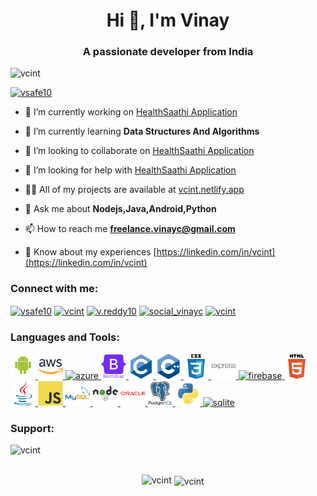 <h1 align="center">Hi 👋, I'm Vinay</h1>
<h3 align="center">A passionate developer from India</h3>

<p align="left"> <img src="https://komarev.com/ghpvc/?username=vcint&label=Profile%20views&color=0e75b6&style=flat" alt="vcint" /> </p>

<p align="left"> <a href="https://twitter.com/vsafe10" target="blank"><img src="https://img.shields.io/twitter/follow/vsafe10?logo=twitter&style=for-the-badge" alt="vsafe10" /></a> </p>

- 🔭 I’m currently working on [HealthSaathi Application](https://github.com/vcint/MyHealth)

- 🌱 I’m currently learning **Data Structures And Algorithms**

- 👯 I’m looking to collaborate on [HealthSaathi Application](https://github.com/vcint/MyHealth)

- 🤝 I’m looking for help with [HealthSaathi Application](https://github.com/vcint/MyHealth)

- 👨‍💻 All of my projects are available at [vcint.netlify.app](vcint.netlify.app)

- 💬 Ask me about **Nodejs,Java,Android,Python**

- 📫 How to reach me **freelance.vinayc@gmail.com**

- 📄 Know about my experiences [https://linkedin.com/in/vcint](https://linkedin.com/in/vcint)

<h3 align="left">Connect with me:</h3>
<p align="left">
<a href="https://twitter.com/vsafe10" target="blank"><img align="center" src="https://raw.githubusercontent.com/rahuldkjain/github-profile-readme-generator/master/src/images/icons/Social/twitter.svg" alt="vsafe10" height="30" width="40" /></a>
<a href="https://linkedin.com/in/vcint" target="blank"><img align="center" src="https://raw.githubusercontent.com/rahuldkjain/github-profile-readme-generator/master/src/images/icons/Social/linked-in-alt.svg" alt="vcint" height="30" width="40" /></a>
<a href="https://instagram.com/v.reddy10" target="blank"><img align="center" src="https://raw.githubusercontent.com/rahuldkjain/github-profile-readme-generator/master/src/images/icons/Social/instagram.svg" alt="v.reddy10" height="30" width="40" /></a>
<a href="https://www.hackerrank.com/social_vinayc" target="blank"><img align="center" src="https://raw.githubusercontent.com/rahuldkjain/github-profile-readme-generator/master/src/images/icons/Social/hackerrank.svg" alt="social_vinayc" height="30" width="40" /></a>
<a href="https://www.leetcode.com/vcint" target="blank"><img align="center" src="https://raw.githubusercontent.com/rahuldkjain/github-profile-readme-generator/master/src/images/icons/Social/leet-code.svg" alt="vcint" height="30" width="40" /></a>
</p>

<h3 align="left">Languages and Tools:</h3>
<p align="left"> <a href="https://developer.android.com" target="_blank" rel="noreferrer"> <img src="https://raw.githubusercontent.com/devicons/devicon/master/icons/android/android-original-wordmark.svg" alt="android" width="40" height="40"/> </a> <a href="https://aws.amazon.com" target="_blank" rel="noreferrer"> <img src="https://raw.githubusercontent.com/devicons/devicon/master/icons/amazonwebservices/amazonwebservices-original-wordmark.svg" alt="aws" width="40" height="40"/> </a> <a href="https://azure.microsoft.com/en-in/" target="_blank" rel="noreferrer"> <img src="https://www.vectorlogo.zone/logos/microsoft_azure/microsoft_azure-icon.svg" alt="azure" width="40" height="40"/> </a> <a href="https://getbootstrap.com" target="_blank" rel="noreferrer"> <img src="https://raw.githubusercontent.com/devicons/devicon/master/icons/bootstrap/bootstrap-plain-wordmark.svg" alt="bootstrap" width="40" height="40"/> </a> <a href="https://www.cprogramming.com/" target="_blank" rel="noreferrer"> <img src="https://raw.githubusercontent.com/devicons/devicon/master/icons/c/c-original.svg" alt="c" width="40" height="40"/> </a> <a href="https://www.w3schools.com/cpp/" target="_blank" rel="noreferrer"> <img src="https://raw.githubusercontent.com/devicons/devicon/master/icons/cplusplus/cplusplus-original.svg" alt="cplusplus" width="40" height="40"/> </a> <a href="https://www.w3schools.com/css/" target="_blank" rel="noreferrer"> <img src="https://raw.githubusercontent.com/devicons/devicon/master/icons/css3/css3-original-wordmark.svg" alt="css3" width="40" height="40"/> </a> <a href="https://expressjs.com" target="_blank" rel="noreferrer"> <img src="https://raw.githubusercontent.com/devicons/devicon/master/icons/express/express-original-wordmark.svg" alt="express" width="40" height="40"/> </a> <a href="https://firebase.google.com/" target="_blank" rel="noreferrer"> <img src="https://www.vectorlogo.zone/logos/firebase/firebase-icon.svg" alt="firebase" width="40" height="40"/> </a> <a href="https://www.w3.org/html/" target="_blank" rel="noreferrer"> <img src="https://raw.githubusercontent.com/devicons/devicon/master/icons/html5/html5-original-wordmark.svg" alt="html5" width="40" height="40"/> </a> <a href="https://www.java.com" target="_blank" rel="noreferrer"> <img src="https://raw.githubusercontent.com/devicons/devicon/master/icons/java/java-original.svg" alt="java" width="40" height="40"/> </a> <a href="https://developer.mozilla.org/en-US/docs/Web/JavaScript" target="_blank" rel="noreferrer"> <img src="https://raw.githubusercontent.com/devicons/devicon/master/icons/javascript/javascript-original.svg" alt="javascript" width="40" height="40"/> </a> <a href="https://www.mysql.com/" target="_blank" rel="noreferrer"> <img src="https://raw.githubusercontent.com/devicons/devicon/master/icons/mysql/mysql-original-wordmark.svg" alt="mysql" width="40" height="40"/> </a> <a href="https://nodejs.org" target="_blank" rel="noreferrer"> <img src="https://raw.githubusercontent.com/devicons/devicon/master/icons/nodejs/nodejs-original-wordmark.svg" alt="nodejs" width="40" height="40"/> </a> <a href="https://www.oracle.com/" target="_blank" rel="noreferrer"> <img src="https://raw.githubusercontent.com/devicons/devicon/master/icons/oracle/oracle-original.svg" alt="oracle" width="40" height="40"/> </a> <a href="https://www.postgresql.org" target="_blank" rel="noreferrer"> <img src="https://raw.githubusercontent.com/devicons/devicon/master/icons/postgresql/postgresql-original-wordmark.svg" alt="postgresql" width="40" height="40"/> </a> <a href="https://www.python.org" target="_blank" rel="noreferrer"> <img src="https://raw.githubusercontent.com/devicons/devicon/master/icons/python/python-original.svg" alt="python" width="40" height="40"/> </a> <a href="https://www.sqlite.org/" target="_blank" rel="noreferrer"> <img src="https://www.vectorlogo.zone/logos/sqlite/sqlite-icon.svg" alt="sqlite" width="40" height="40"/> </a> </p>

<h3 align="left">Support:</h3>
<p><a href="https://www.buymeacoffee.com/vcint"> <img align="left" src="https://cdn.buymeacoffee.com/buttons/v2/default-yellow.png" height="50" width="210" alt="vcint" /></a></p><br><br>

<p><img align="left" src="https://github-readme-stats.vercel.app/api/top-langs?username=vcint&show_icons=true&locale=en&layout=compact" alt="vcint" /></p>

<p>&nbsp;<img align="center" src="https://github-readme-stats.vercel.app/api?username=vcint&show_icons=true&locale=en" alt="vcint" /></p>
